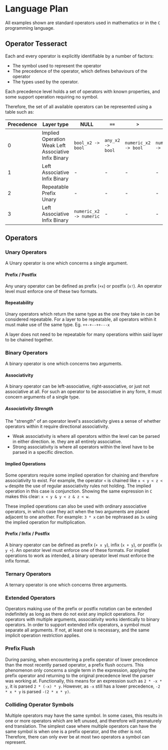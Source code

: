 # Language Plan

All examples shown are standard operators used in mathematics or in the `C` programming language.

## Operator Tesseract

Each and every operator is explicitly identifiable by a number of factors:

- The symbol used to represent the operator
- The precedence of the operator, which defines behaviours of the operator
- The types used by the operator.

Each precedence level holds a set of operators with known properties, and some support operation requiring no symbol.

Therefore, the set of all available operators can be represented using a table such as:

Precedence | Layer type | NULL | `==` | `>` | `<` | `+` | `-` | `*` | `/` | `%`
---|---|---|---|---|---|---|---|---|---|---
0 | Implied Operation Weak Left Associative Infix Binary | `bool_x2 -> bool` | `any_x2 -> bool` | `numeric_x2 -> bool` | `numeric_x2 -> bool` | - | - | - | - | -
1 | Left Associative Infix Binary | - | - | - | - | `numeric_x2 -> numeric` | `numeric_x2 -> numeric` | - | - | -
2 | Repeatable Prefix Unary | - | - | - | - | `numeric -> numeric` | `numeric -> numeric` | - | - | -
3 | Left Associative Infix Binary | `numeric_x2 -> numeric` | - | - | - | - | - | `numeric_x2 -> numeric` | `numeric_x2 -> numeric` | `numeric_x2 -> numeric`

## Operators

### Unary Operators

A Unary operator is one which concerns a single argument.

#### Prefix / Postfix

Any unary operator can be defined as prefix (`+x`) or postfix (`x!`). An operator level must enforce one of these two formats.

#### Repeatability

Unary operators which return the same type as the one they take in can be considered repeatable. For a layer to be repeatable, all operators within it must make use of the same type. Eg. `++-+--++---x`

A layer does not need to be repeatable for many operations within said layer to be chained together.

### Binary Operators

A binary operator is one which concerns two arguments.

#### Associativity

A binary operator can be left-associative, right-associative, or just not associative at all. For such an operator to be associative in any form, it must concern arguments of a single type.

##### Associativity Strength

The "strength" of an operator level's associativity gives a sense of whether operators within it require directional associativity.

- Weak associativity is where all operators within the level can be parsed in either direction. ie. they are all entirely associative.
- Strong associativity is where all operators within the level have to be parsed in a specific direction.

#### Implied Operations

Some operators require some implied operation for chaining and therefore associativity to exist. For example, the operator `<` is chained like `x < y < z < w` despite the use of regular associativity rules not holding. The implied operation in this case is conjunction. Showing the same expression in `C` makes this clear: `x < y & y < z & z < w`.

These implied operations can also be used with ordinary associative operators, in which case they act when the two arguments are placed adjacent to one another. For example: `3 * x` can be rephrased as `3x` using the implied operation for multiplication.

#### Prefix / Infix / Postfix

A binary operator can be defined as prefix (`+ x y`), infix (`x + y`), or postfix (`x y +`). An operator level must enforce one of these formats. For implied operations to work as intended, a binary operator level must enforce the infix format.

### Ternary Operators

A ternary operator is one which concerns three arguments.

### Extended Operators

Operators making use of the prefix or postfix notation can be extended indefinitely as long as there do not exist any implicit operations. For operators with multiple arguments, associativity works identically to binary operators. In order to support extended infix operators, a symbol must separate all arguments. If not, at least one is necessary, and the same implicit operation restriction applies.

### Prefix Flush

During parsing, when encountering a prefix operator of lower precedence than the most recently parsed operator, a prefix flush occurrs. This phenomenon only concerns a single term in the expression, applying the prefix operator and returning to the original precedence level the parser was working at. Functionally, this means for an expression such as `2 * -x * y`, it is parsed `2 * (-x) * y`. However, as `-x` still has a lower precedence, `-2 * x * y` is parsed `-(2 * x * y)`.

### Colliding Operator Symbols

Multiple operators may have the same symbol. In some cases, this results in one or more operators which are left unused, and therefore will prematurely end translation. The simplest case where multiple operators can have the same symbol is when one is a prefix operator, and the other is not. Therefore, there can only ever be at most two operators a symbol can represent.
